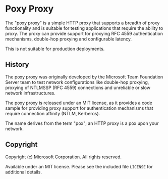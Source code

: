 Poxy Proxy
==========
The "poxy proxy" is a simple HTTP proxy that supports a breadth of
proxy functionality and is suitable for testing applications that
require the ability to proxy.  The proxy can provide support for
proxying RFC 4559 authentication mechanisms, double-hop proxying
and configurable latency.

This is not suitable for production deployments.

History
-------
The poxy proxy was originally developed by the Microsoft Team Foundation
Server team to test network configurations like double-hop proxying,
proxying of NTLMSSP (RFC 4559) connections and unreliable or slow network
infrastructures.

The poxy proxy is released under an MIT license, as it provides a
code sample for providing proxy support for authentication mechanisms
that require connection affinity (NTLM, Kerberos).

The name derives from the term "pox"; an HTTP proxy is a pox upon your
network.

Copyright
---------
Copyright (c) Microsoft Corporation.  All rights reserved.

Available under an MIT license.  Please see the included file `LICENSE`
for additional details.

